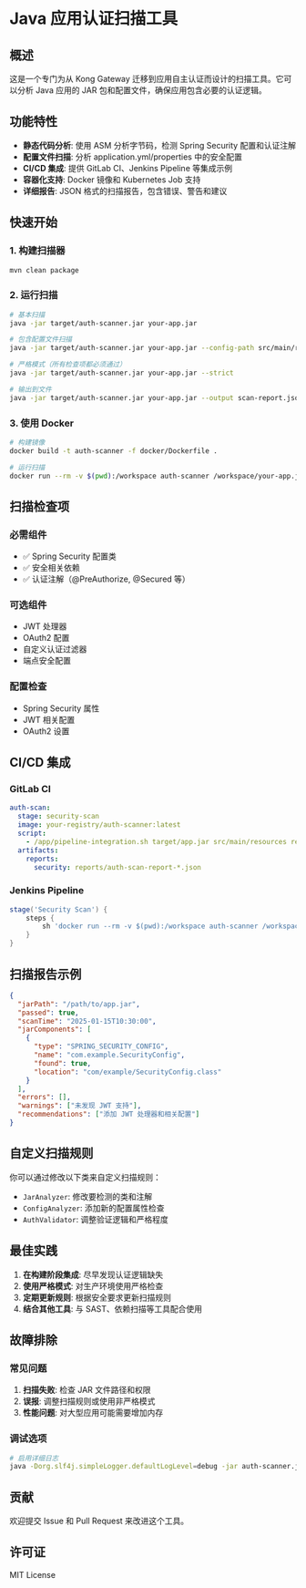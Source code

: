 # Java 应用认证扫描工具

## 概述

这是一个专门为从 Kong Gateway 迁移到应用自主认证而设计的扫描工具。它可以分析 Java 应用的 JAR 包和配置文件，确保应用包含必要的认证逻辑。

## 功能特性

- **静态代码分析**: 使用 ASM 分析字节码，检测 Spring Security 配置和认证注解
- **配置文件扫描**: 分析 application.yml/properties 中的安全配置
- **CI/CD 集成**: 提供 GitLab CI、Jenkins Pipeline 等集成示例
- **容器化支持**: Docker 镜像和 Kubernetes Job 支持
- **详细报告**: JSON 格式的扫描报告，包含错误、警告和建议

## 快速开始

### 1. 构建扫描器

```bash
mvn clean package
```

### 2. 运行扫描

```bash
# 基本扫描
java -jar target/auth-scanner.jar your-app.jar

# 包含配置文件扫描
java -jar target/auth-scanner.jar your-app.jar --config-path src/main/resources

# 严格模式（所有检查项都必须通过）
java -jar target/auth-scanner.jar your-app.jar --strict

# 输出到文件
java -jar target/auth-scanner.jar your-app.jar --output scan-report.json
```

### 3. 使用 Docker

```bash
# 构建镜像
docker build -t auth-scanner -f docker/Dockerfile .

# 运行扫描
docker run --rm -v $(pwd):/workspace auth-scanner /workspace/your-app.jar
```

## 扫描检查项

### 必需组件
- ✅ Spring Security 配置类
- ✅ 安全相关依赖
- ✅ 认证注解（@PreAuthorize, @Secured 等）

### 可选组件
- JWT 处理器
- OAuth2 配置
- 自定义认证过滤器
- 端点安全配置

### 配置检查
- Spring Security 属性
- JWT 相关配置
- OAuth2 设置

## CI/CD 集成

### GitLab CI

```yaml
auth-scan:
  stage: security-scan
  image: your-registry/auth-scanner:latest
  script:
    - /app/pipeline-integration.sh target/app.jar src/main/resources reports true
  artifacts:
    reports:
      security: reports/auth-scan-report-*.json
```

### Jenkins Pipeline

```groovy
stage('Security Scan') {
    steps {
        sh 'docker run --rm -v $(pwd):/workspace auth-scanner /workspace/target/app.jar'
    }
}
```

## 扫描报告示例

```json
{
  "jarPath": "/path/to/app.jar",
  "passed": true,
  "scanTime": "2025-01-15T10:30:00",
  "jarComponents": [
    {
      "type": "SPRING_SECURITY_CONFIG",
      "name": "com.example.SecurityConfig",
      "found": true,
      "location": "com/example/SecurityConfig.class"
    }
  ],
  "errors": [],
  "warnings": ["未发现 JWT 支持"],
  "recommendations": ["添加 JWT 处理器和相关配置"]
}
```

## 自定义扫描规则

你可以通过修改以下类来自定义扫描规则：

- `JarAnalyzer`: 修改要检测的类和注解
- `ConfigAnalyzer`: 添加新的配置属性检查
- `AuthValidator`: 调整验证逻辑和严格程度

## 最佳实践

1. **在构建阶段集成**: 尽早发现认证逻辑缺失
2. **使用严格模式**: 对生产环境使用严格检查
3. **定期更新规则**: 根据安全要求更新扫描规则
4. **结合其他工具**: 与 SAST、依赖扫描等工具配合使用

## 故障排除

### 常见问题

1. **扫描失败**: 检查 JAR 文件路径和权限
2. **误报**: 调整扫描规则或使用非严格模式
3. **性能问题**: 对大型应用可能需要增加内存

### 调试选项

```bash
# 启用详细日志
java -Dorg.slf4j.simpleLogger.defaultLogLevel=debug -jar auth-scanner.jar app.jar
```

## 贡献

欢迎提交 Issue 和 Pull Request 来改进这个工具。

## 许可证

MIT License